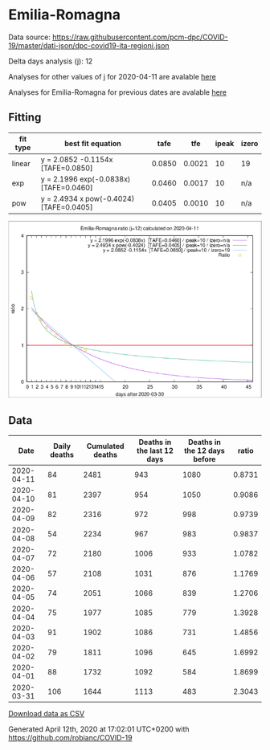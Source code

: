 # Emilia-Romagna

Data source: https://raw.githubusercontent.com/pcm-dpc/COVID-19/master/dati-json/dpc-covid19-ita-regioni.json

Delta days analysis (j): 12

Analyses for other values of j for 2020-04-11 are avalable [here](../2020-04-11/README.md)

Analyses for Emilia-Romagna for previous dates are avalable [here](../README.md)

## Fitting 
|fit type|best fit equation|tafe|tfe|ipeak|izero|
|-------|-----|--------|------|---|---|
|linear|y = 2.0852 -0.1154x  [TAFE=0.0850]|0.0850|0.0021|10|19|
|exp|y = 2.1996 exp(-0.0838x)  [TAFE=0.0460]|0.0460|0.0017|10|n/a|
|pow|y = 2.4934 x pow(-0.4024)  [TAFE=0.0405]|0.0405|0.0010|10|n/a|

![Plot](COVID-19_emilia-romagna_j12_2020-04-11.png)

## Data
|Date|Daily deaths|Cumulated deaths|Deaths in the last 12 days|Deaths in the 12 days before|ratio|
|----|----------|-----------|-------|--------------------|-----|
|2020-04-11|84|2481|943|1080|0.8731|
|2020-04-10|81|2397|954|1050|0.9086|
|2020-04-09|82|2316|972|998|0.9739|
|2020-04-08|54|2234|967|983|0.9837|
|2020-04-07|72|2180|1006|933|1.0782|
|2020-04-06|57|2108|1031|876|1.1769|
|2020-04-05|74|2051|1066|839|1.2706|
|2020-04-04|75|1977|1085|779|1.3928|
|2020-04-03|91|1902|1086|731|1.4856|
|2020-04-02|79|1811|1096|645|1.6992|
|2020-04-01|88|1732|1092|584|1.8699|
|2020-03-31|106|1644|1113|483|2.3043|

[Download data as CSV](COVID-19_emilia-romagna_j12_2020-04-11.csv)

Generated April 12th, 2020 at 17:02:01 UTC+0200 with https://github.com/robianc/COVID-19
